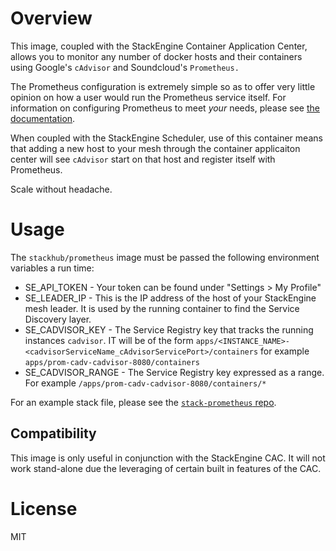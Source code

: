 # Overview

This image, coupled with the StackEngine Container Application Center, allows
you to monitor any number of docker hosts and their containers using Google's
`cAdvisor` and Soundcloud's `Prometheus.`

The Prometheus configuration is extremely simple so as to offer very little
opinion on how a user would run the Prometheus service itself. For
information on configuring Prometheus to meet _your_ needs, please see [the 
documentation](http://prometheus.io/docs/operating/configuration/).

When coupled with the StackEngine Scheduler, use of this container means that
adding a new host to your mesh through the container applicaiton center will 
see `cAdvisor` start on that host and register itself with Prometheus. 

Scale without headache.

# Usage

The `stackhub/prometheus` image must be passed the following environment 
variables a run time:

* SE_API_TOKEN - Your token can be found under "Settings > My Profile"
* SE_LEADER_IP - This is the IP address of the host of your StackEngine mesh 
  leader.  It is used by the running container to find the Service Discovery 
  layer.
* SE_CADVISOR_KEY - The Service Registry key that tracks the running instances
  `cadvisor`.  IT will be of the form 
  `apps/<INSTANCE_NAME>-<cadvisorServiceName_cAdvisorServicePort>/containers`
  for example `apps/prom-cadv-cadvisor-8080/containers`
* SE_CADVISOR_RANGE - The Service Registry key expressed as a range.  For
  example `/apps/prom-cadv-cadvisor-8080/containers/*`

For an example stack file, please see the 
[`stack-prometheus` repo](http://github.com/stackhub/stack-prometheus).

## Compatibility

This image is only useful in conjunction with the StackEngine CAC. It will not
work stand-alone due the leveraging of certain built in features of the CAC.

# License

MIT
